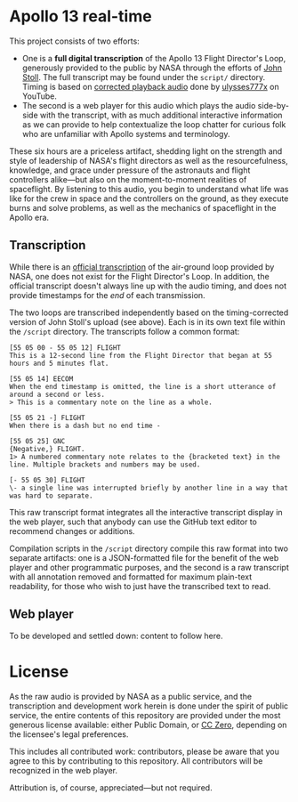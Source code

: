 Apollo 13 real-time
===================

This project consists of two efforts:

* One is a **full digital transcription** of the Apollo 13 Flight Director's Loop, generously provided to the public by NASA through the efforts of [John Stoll](https://archive.org/details/Apollo13Audio). The full transcript may be found under the `script/` directory. Timing is based on [corrected playback audio](https://www.youtube.com/watch?v=KWfnY9cRXO4) done by [ulysses777x](https://www.youtube.com/user/ulysses777x) on YouTube.
* The second is a web player for this audio which plays the audio side-by-side with the transcript, with as much additional interactive information as we can provide to help contextualize the loop chatter for curious folk who are unfamiliar with Apollo systems and terminology.

These six hours are a priceless artifact, shedding light on the strength and style of leadership of NASA's flight directors as well as the resourcefulness, knowledge, and grace under pressure of the astronauts and flight controllers alike—but also on the moment-to-moment realities of spaceflight. By listening to this audio, you begin to understand what life was like for the crew in space and the controllers on the ground, as they execute burns and solve problems, as well as the mechanics of spaceflight in the Apollo era.

Transcription
-------------

While there is an [official transcription](https://www.jsc.nasa.gov/history/mission_trans/apollo13.htm) of the air-ground loop provided by NASA, one does not exist for the Flight Director's Loop. In addition, the official transcript doesn't always line up with the audio timing, and does not provide timestamps for the _end_ of each transmission.

The two loops are transcribed independently based on the timing-corrected version of John Stoll's upload (see above). Each is in its own text file within the `/script` directory. The transcripts follow a common format:

    [55 05 00 - 55 05 12] FLIGHT
    This is a 12-second line from the Flight Director that began at 55 hours and 5 minutes flat.

    [55 05 14] EECOM
    When the end timestamp is omitted, the line is a short utterance of around a second or less.
    > This is a commentary note on the line as a whole.

    [55 05 21 -] FLIGHT
    When there is a dash but no end time -

    [55 05 25] GNC
    {Negative,} FLIGHT.
    1> A numbered commentary note relates to the {bracketed text} in the line. Multiple brackets and numbers may be used.

    [- 55 05 30] FLIGHT
    \- a single line was interrupted briefly by another line in a way that was hard to separate.

This raw transcript format integrates all the interactive transcript display in the web player, such that anybody can use the GitHub text editor to recommend changes or additions.

Compilation scripts in the `/script` directory compile this raw format into two separate artifacts: one is a JSON-formatted file for the benefit of the web player and other programmatic purposes, and the second is a raw transcript with all annotation removed and formatted for maximum plain-text readability, for those who wish to just have the transcribed text to read.

Web player
----------

To be developed and settled down: content to follow here.

License
=======

As the raw audio is provided by NASA as a public service, and the transcription and development work herein is done under the spirit of public service, the entire contents of this repository are provided under the most generous license available: either Public Domain, or [CC Zero](https://creativecommons.org/publicdomain/zero/1.0/), depending on the licensee's legal preferences.

This includes all contributed work: contributors, please be aware that you agree to this by contributing to this repository. All contributors will be recognized in the web player.

Attribution is, of course, appreciated—but not required.

